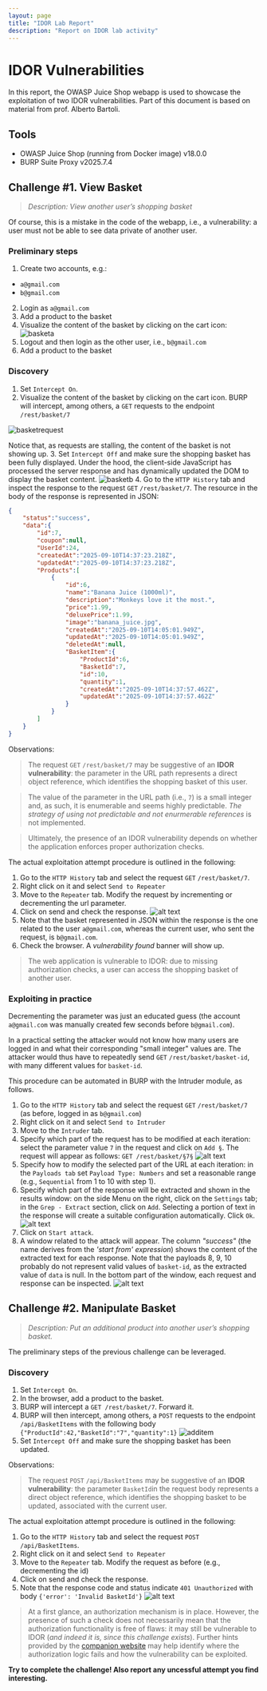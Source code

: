 ```yaml
---
layout: page
title: "IDOR Lab Report"
description: "Report on IDOR lab activity"
---
```


# IDOR Vulnerabilities

In this report, the OWASP Juice Shop webapp is used to showcase the exploitation of two IDOR vulnerabilities.
Part of this document is based on material from prof. Alberto Bartoli.

## Tools
- OWASP Juice Shop (running from Docker image) v18.0.0
- BURP Suite Proxy v2025.7.4

## Challenge #1. View Basket

> <cite>Description: View another user’s shopping basket</cite>

Of course, this is a mistake in the code of the webapp, i.e., a vulnerability: a user must not be able to see data private of another user.


### Preliminary steps
1. Create two accounts, e.g.:
- `a@gmail.com`
- `b@gmail.com`

2. Login as `a@gmail.com`
3. Add a product to the basket
4. Visualize the content of the basket by clicking on the cart icon:
![basketa](https://alerenda.github.io/assets/reports/IDOR/images/basketa.png)
5. Logout and then login as the other user, i.e., `b@gmail.com`
6. Add a product to the basket


### Discovery
1. Set `Intercept On`.
2. Visualize the content of the basket by clicking on the cart icon.
BURP will intercept, among others, a `GET` requests to the endpoint `/rest/basket/7`

![basketrequest](https://alerenda.github.io/assets/reports/IDOR/images/basketrequest.png) 

Notice that, as requests are stalling, the content of the basket is not showing up.
3. Set `Intercept Off` and make sure the shopping basket has been fully displayed. Under the hood, the client-side JavaScript has processed the server response and has dynamically updated the DOM to display the basket content. 
![basketb](https://alerenda.github.io/assets/reports/IDOR/images/basketb.png) 
4. Go to the `HTTP History` tab and inspect the response to the request `GET` `/rest/basket/7`. The resource in the body of the response is represented in JSON:
```JSON
{
    "status":"success",
    "data":{
        "id":7,
        "coupon":null,
        "UserId":24,
        "createdAt":"2025-09-10T14:37:23.218Z",
        "updatedAt":"2025-09-10T14:37:23.218Z",
        "Products":[
            {
                "id":6,
                "name":"Banana Juice (1000ml)",
                "description":"Monkeys love it the most.",
                "price":1.99,
                "deluxePrice":1.99,
                "image":"banana_juice.jpg",
                "createdAt":"2025-09-10T14:05:01.949Z",
                "updatedAt":"2025-09-10T14:05:01.949Z",
                "deletedAt":null,
                "BasketItem":{
                    "ProductId":6,
                    "BasketId":7,
                    "id":10,
                    "quantity":1,
                    "createdAt":"2025-09-10T14:37:57.462Z",
                    "updatedAt":"2025-09-10T14:37:57.462Z"
                }
            }
        ]
    }
}
```


Observations: 

> The request `GET` `/rest/basket/7` may be suggestive of an **IDOR vulnerability**: the parameter in the URL path represents a direct object reference, which identifies the shopping basket of this user. 

> The value of the parameter in the URL path (i.e., `7`) is a small integer and, as such, it is enumerable and seems highly predictable. *The strategy of using not predictable and not enurmerable references* is not implemented. 

> Ultimately, the presence of an IDOR vulnerability depends on whether the application enforces proper authorization checks. 

The actual exploitation attempt procedure is outlined in the following:

1. Go to the `HTTP History` tab and select the request `GET` `/rest/basket/7`.
2. Right click on it and select `Send to Repeater`
3. Move to the `Repeater` tab. Modify the request by incrementing or decrementing the url parameter.
4. Click on send and check the response.
![alt text](https://alerenda.github.io/assets/reports/IDOR/images/repeater.png)
5. Note that the basket represented in JSON within the response is the one related to the user `a@gmail.com`, whereas the current user, who sent the request, is `b@gmail.com`.
6. Check the browser. A *vulnerability found* banner will show up.

> The web application is vulnerable to IDOR: due to missing authorization checks, a user can access the shopping basket of another user.

### Exploiting in practice
Decrementing the parameter was just an educated guess (the account `a@gmail.com` was manually created few seconds before `b@gmail.com`). 

In a practical setting the attacker would not know how many users are logged in and what their corresponding "small integer" values are. 
The attacker would thus have to repeatedly send `GET` `/rest/basket/basket-id`, with many different values for `basket-id`.

This procedure can be automated in BURP with the Intruder module, as follows. 

1. Go to the `HTTP History` tab and select the request `GET` `/rest/basket/7` (as before, logged in as `b@gmail.com`)
2. Right click on it and select `Send to Intruder`
3. Move to the `Intruder` tab.  
4. Specify which part of the request has to be modified at each iteration: select the parameter value `7` in the request and click on `Add §`. The request will appear as follows: `GET /rest/basket/§7§`
![alt text](https://alerenda.github.io/assets/reports/IDOR/images/intruder.png)
5. Specify how to modify the selected part of the URL at each iteration: in the `Payloads tab` set `Payload Type: Numbers` and set a reasonable range (e.g., `Sequential` from 1 to 10 with step 1).
6. Specify which part of the response will be extracted and shown in the results window: on the side Menu on the right, click on the `Settings` tab; in the `Grep - Extract` section, click on `Add`. Selecting a portion of text in the response will create a suitable configuration automatically. Click `Ok`.
![alt text](https://alerenda.github.io/assets/reports/IDOR/images/grepmatch.png)
7. Click on `Start attack`.
8. A window related to the attack will appear. The column *"success"* (the name derives from the *'start from' expression*) shows the content of the extracted text for each response. Note that the payloads 8, 9, 10 probably do not represent valid values of `basket-id`, as the extracted value of `data` is null. In the bottom part of the window, each request and response can be inspected.
![alt text](https://alerenda.github.io/assets/reports/IDOR/images/intruderresults.png)


## Challenge #2. Manipulate Basket
> <cite> Description: Put an additional product into another user’s shopping basket.</cite>

The preliminary steps of the previous challenge can be leveraged.


### Discovery
1. Set `Intercept On`.
2. In the browser, add a product to the basket.
3. BURP will intercept a `GET /rest/basket/7`. Forward it.
4. BURP will then intercept, among others, a `POST` requests to the endpoint `/api/BasketItems` with the following body 
`{"ProductId":42,"BasketId":"7","quantity":1}`
![additem](https://alerenda.github.io/assets/reports/IDOR/images/additem.png)
4. Set `Intercept Off` and make sure the shopping basket has been updated. 


Observations: 

> The request `POST` `/api/BasketItems` may be suggestive of an **IDOR vulnerability**: the parameter `BasketId`in the request body represents a direct object reference, which identifies the shopping basket to be updated, associated with the current user. 

The actual exploitation attempt procedure is outlined in the following:

1. Go to the `HTTP History` tab and select the request `POST` `/api/BasketItems`.
2. Right click on it and select `Send to Repeater`
3. Move to the `Repeater` tab. Modify the request as before (e.g., decrementing the id)
4. Click on send and check the response.
5. Note that the response code and status indicate `401 Unauthorized` with body `{'error': 'Invalid BasketId'}`
![alt text](https://alerenda.github.io/assets/reports/IDOR/images/correctauth.png)



> At a first glance, an authorization mechanism is in place. However, the presence of such a check does not necessarily mean that the authorization functionality is free of flaws: it may still be vulnerable to IDOR (*and indeed it is, since this challenge exists*). Further hints provided by the [companion website](https://pwning.owasp-juice.shop/companion-guide/latest/part2/broken-access-control.html#_put_an_additional_product_into_another_users_shopping_basket)  may help identify where the authorization logic fails and how the vulnerability can be exploited.

**Try to complete the challenge! Also report any uncessful attempt you find interesting.**
